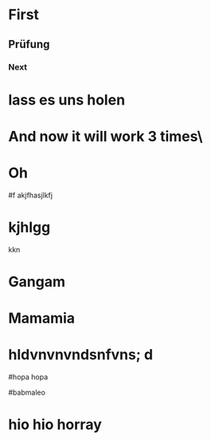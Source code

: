 # First

## Prüfung

### Next

# lass es uns holen

# And now it will work 3 times\

# Oh

#f akjfhasjlkfj

# kjhlgg

kkn

# Gangam

# Mamamia

# hldvnvnvndsnfvns; d

#hopa hopa

#babmaleo

# hio hio horray
